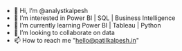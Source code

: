 - 👋 Hi, I’m @analystkalpesh
- 👀 I’m interested in Power BI | SQL | Business Intelligence
- 🌱 I’m currently learning Power BI | Tableau | Python
- 💞️ I’m looking to collaborate on data
- 📫 How to reach me "hello@patilkalpesh.in"

<!---
analystkalpesh/analystkalpesh is a ✨ special ✨ repository because its `README.md` (this file) appears on your GitHub profile.
You can click the Preview link to take a look at your changes.
--->
